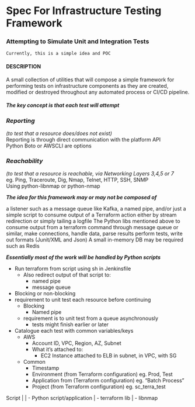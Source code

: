 # Spec For Infrastructure Testing Framework
### Attempting to Simulate Unit and Integration Tests
    Currently, this is a simple idea and POC

#### DESCRIPTION

A small collection of utilities that will compose a simple framework for performing tests on infrastructure components as they are created, modified or destroyed throughout any automated process or CI/CD pipeline.

##### The key concept is that each test will attempt 
*<h3>Reporting</h3> (to test that a resource does/does not exist)*</br>
    Reporting is through direct communication with the platform API</br>
    Python Boto or AWSCLI are options

*<h3>Reachability</h3> (to test that a resource is reachable, via Networking Layers 3,4,5 or 7*</br>
    eg. Ping, Traceroute, Dig, Nmap, Telnet, HTTP, SSH, SNMP </br>
    Using python-libnmap or python-nmap



*<b>The idea for this framework may or may not be composed of</b>* </br> 

a listener such as a message queue like Kafka, a named pipe, and/or just a simple script  to consume output of a Terraform action either by stream redirection or simply tailing a logfile
The Python libs mentioned above to consume output from a terraform command through message queue or similar, make connections, handle data, parse results perform tests, write out formats (Junit/XML and Json)
A small in-memory DB may be required such as Redis

*<b>Essentially most of the work will be handled by Python scripts</b>*




- Run terraform from script using sh in Jenkinsfile
  - Also redirect output of that script to:
    - named pipe
    - message queue
- Blocking or non-blocking
- requirement to unit test each resource before continuing
  - Blocking
      - Named pipe
  - requirement is to unit test from a queue asynchronously	
      - tests might finish earlier or later
- Catalogue each test with common variables/keys
  - AWS
    - Account ID, VPC, Region, AZ, Subnet
    - What it’s attached to:
      - EC2 Instance attached to ELB in subnet, in VPC, with SG
  - Common
    - Timestamp
    - Environment (from Terraform configuration) eg. Prod, Test
    - Application from (Terraform configuration) eg. “Batch Process”
    - Project (from Terraform configuration) eg. sc_terra_test



Script
  |
  | - Python script/application
        | - terraform lib
        | - libnmap

